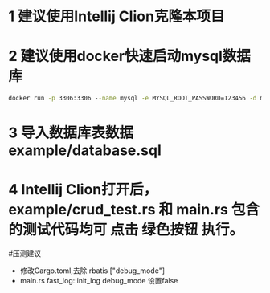 # 1 建议使用Intellij Clion克隆本项目

# 2 建议使用docker快速启动mysql数据库

```cmd
docker run -p 3306:3306 --name mysql -e MYSQL_ROOT_PASSWORD=123456 -d mysql:5.7
```

# 3 导入数据库表数据 example/database.sql

# 4 Intellij Clion打开后，example/crud_test.rs 和 main.rs 包含的测试代码均可 点击 绿色按钮 执行。



#压测建议

* 修改Cargo.toml,去除 rbatis  ["debug_mode"]
* main.rs  fast_log::init_log debug_mode 设置false